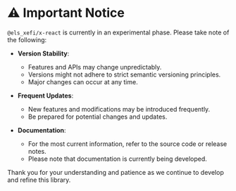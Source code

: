 # ⚠️ Important Notice

`@els_xefi/x-react` is currently in an experimental phase. Please take note of the following:

- **Version Stability**:

  - Features and APIs may change unpredictably.
  - Versions might not adhere to strict semantic versioning principles.
  - Major changes can occur at any time.

- **Frequent Updates**:

  - New features and modifications may be introduced frequently.
  - Be prepared for potential changes and updates.

- **Documentation**:
  - For the most current information, refer to the source code or release notes.
  - Please note that documentation is currently being developed.

Thank you for your understanding and patience as we continue to develop and refine this library.
